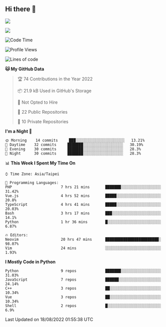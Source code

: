## Hi there 👋

![](https://github-readme-stats.vercel.app/api?username=CSY54&theme=nord&show_icons=true)

![](https://github-readme-stats.vercel.app/api/top-langs/?username=CSY54&theme=nord&layout=compact&card_width=445)

<!--START_SECTION:waka-->
![Code Time](http://img.shields.io/badge/Code%20Time-235%20hrs%2012%20mins-blue)

![Profile Views](http://img.shields.io/badge/Profile%20Views-8-blue)

![Lines of code](https://img.shields.io/badge/From%20Hello%20World%20I%27ve%20Written-108%20Thousand%20lines%20of%20code-blue)

**🐱 My GitHub Data** 

> 🏆 74 Contributions in the Year 2022
 > 
> 📦 21.9 kB Used in GitHub's Storage 
 > 
> 🚫 Not Opted to Hire
 > 
> 📜 22 Public Repositories 
 > 
> 🔑 10 Private Repositories  
 > 
**I'm a Night 🦉** 

```text
🌞 Morning    14 commits     ███░░░░░░░░░░░░░░░░░░░░░░   13.21% 
🌆 Daytime    32 commits     ███████░░░░░░░░░░░░░░░░░░   30.19% 
🌃 Evening    30 commits     ███████░░░░░░░░░░░░░░░░░░   28.3% 
🌙 Night      30 commits     ███████░░░░░░░░░░░░░░░░░░   28.3%

```


📊 **This Week I Spent My Time On** 

```text
⌚︎ Time Zone: Asia/Taipei

💬 Programming Languages: 
PHP                      7 hrs 21 mins       ███████░░░░░░░░░░░░░░░░░░   31.42% 
Vue.js                   4 hrs 52 mins       █████░░░░░░░░░░░░░░░░░░░░   20.8% 
TypeScript               4 hrs 41 mins       █████░░░░░░░░░░░░░░░░░░░░   20.03% 
Bash                     3 hrs 17 mins       ███░░░░░░░░░░░░░░░░░░░░░░   14.1% 
Python                   1 hr 36 mins        █░░░░░░░░░░░░░░░░░░░░░░░░   6.87%

🔥 Editors: 
Neovim                   20 hrs 47 mins      ████████████████████████░   98.07% 
Vim                      24 mins             ░░░░░░░░░░░░░░░░░░░░░░░░░   1.93%

```

**I Mostly Code in Python** 

```text
Python                   9 repos             ███████░░░░░░░░░░░░░░░░░░   31.03% 
JavaScript               7 repos             ██████░░░░░░░░░░░░░░░░░░░   24.14% 
C++                      3 repos             ██░░░░░░░░░░░░░░░░░░░░░░░   10.34% 
Vue                      3 repos             ██░░░░░░░░░░░░░░░░░░░░░░░   10.34% 
Shell                    2 repos             █░░░░░░░░░░░░░░░░░░░░░░░░   6.9%

```



 Last Updated on 18/08/2022 01:55:38 UTC
<!--END_SECTION:waka-->

<!--
**CSY54/CSY54** is a ✨ _special_ ✨ repository because its `README.md` (this file) appears on your GitHub profile.

Here are some ideas to get you started:

- 🔭 I’m currently working on ...
- 🌱 I’m currently learning ...
- 👯 I’m looking to collaborate on ...
- 🤔 I’m looking for help with ...
- 💬 Ask me about ...
- 📫 How to reach me: ...
- 😄 Pronouns: ...
- ⚡ Fun fact: ...
-->

